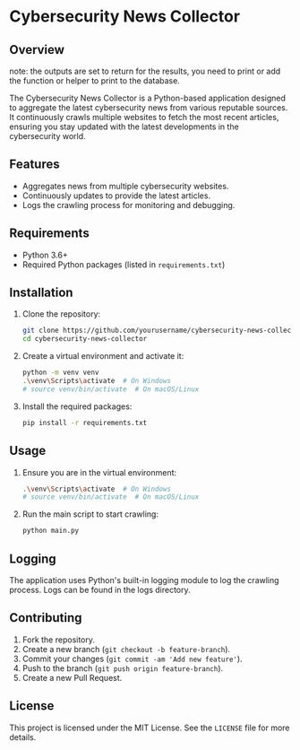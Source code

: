 # Cybersecurity News Collector

## Overview

note: the outputs are set to return for the results, you need to print or add the function or helper to print to the database.

The Cybersecurity News Collector is a Python-based application designed to aggregate the latest cybersecurity news from various reputable sources. It continuously crawls multiple websites to fetch the most recent articles, ensuring you stay updated with the latest developments in the cybersecurity world.

## Features

- Aggregates news from multiple cybersecurity websites.
- Continuously updates to provide the latest articles.
- Logs the crawling process for monitoring and debugging.

## Requirements

- Python 3.6+
- Required Python packages (listed in `requirements.txt`)

## Installation

1. Clone the repository:

    ```sh
    git clone https://github.com/yourusername/cybersecurity-news-collector.git
    cd cybersecurity-news-collector
    ```

2. Create a virtual environment and activate it:

    ```sh
    python -m venv venv
    .\venv\Scripts\activate  # On Windows
    # source venv/bin/activate  # On macOS/Linux
    ```

3. Install the required packages:

    ```sh
    pip install -r requirements.txt
    ```

## Usage

1. Ensure you are in the virtual environment:

    ```sh
    .\venv\Scripts\activate  # On Windows
    # source venv/bin/activate  # On macOS/Linux
    ```

2. Run the main script to start crawling:

    ```sh
    python main.py
    ```

## Logging

The application uses Python's built-in logging module to log the crawling process. Logs can be found in the logs directory.

## Contributing

1. Fork the repository.
2. Create a new branch (`git checkout -b feature-branch`).
3. Commit your changes (`git commit -am 'Add new feature'`).
4. Push to the branch (`git push origin feature-branch`).
5. Create a new Pull Request.

## License

This project is licensed under the MIT License. See the `LICENSE` file for more details.

